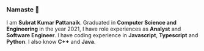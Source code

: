 ### Namaste 🙏

I am **Subrat Kumar Pattanaik**. Graduated in **Computer Science and Engineering** in the year 2021, I have role experiences as **Analyst** and **Software Engineer**. I have coding experience in **Javascript**, **Typescript** and **Python**. I also know **C++** and **Java**.

<!--
**su-brat/su-brat** is a ✨ _special_ ✨ repository because its `README.md` (this file) appears on your GitHub profile.

Here are some ideas to get you started:

- 🔭 I’m currently working on ...
- 🌱 I’m currently learning ...
- 👯 I’m looking to collaborate on ...
- 🤔 I’m looking for help with ...
- 💬 Ask me about ...
- 📫 How to reach me: ...
- 😄 Pronouns: ...
- ⚡ Fun fact: ...
-->
